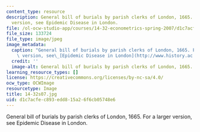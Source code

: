 ```yaml
---
content_type: resource
description: General bill of burials by parish clerks of London, 1665. For a larger
  version, see Epidemic Disease in London.
file: /ol-ocw-studio-app/courses/14-32-econometrics-spring-2007/d1c7acfec893edd815a26f6cb05748e6_14-32s07.jpg
file_size: 133724
file_type: image/jpeg
image_metadata:
  caption: "General bill of burials by parish clerks of London, 1665. For a larger\
    \ version, see\_[Epidemic Disease in London](http://www.history.ac.uk/ihr/Focus/Medical/epichamp.html#6)."
  credit: ''
  image-alt: General bill of burials by parish clerks of London, 1665.
learning_resource_types: []
license: https://creativecommons.org/licenses/by-nc-sa/4.0/
ocw_type: OCWImage
resourcetype: Image
title: 14-32s07.jpg
uid: d1c7acfe-c893-edd8-15a2-6f6cb05748e6
---
```

General bill of burials by parish clerks of London, 1665. For a larger version, see Epidemic Disease in London.